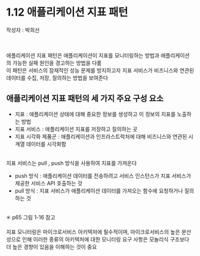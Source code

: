 # 1.12 애플리케이션 지표 패턴

작성자 : 박희선
</br>
</br>
</br>

애플리케이션 지표 패턴은 애플리케이션이 지표를 모니터링하는 방법과 애플리케이션의 가능한 실패 원인을 경고하는 방법을 다룸 </br>
이 패턴은 서비스의 잠재적인 성능 문제를 방지하고자 지표 서비스가 비즈니스와 연관된 데이터를 수집, 저장, 질의하는 방법을 보여준다 </br>

## 애플리케이션 지표 패턴의 세 가지 주요 구성 요소

- 지표 : 애플리케이션 상태에 대해 중요한 정보를 생성하고 이 정보의 지표를 노출하는 방법
- 지표 서비스 : 애플리케이션 지표를 저장하고 질의하는 곳
- 지표 시각화 제품군 : 애플리케이션과 인프라스트럭처에 대해 비즈니스와 연관된 시계열 데이터를 시각화함 </br></br>

지표 서비스는 pull , push 방식을 사용하여 지표를 가져온다 </br>

- push 방식 : 애플리케이션 데이터를 전송하려고 서비스 인스턴스가 지표 서비스가 제공한 서비스 API 호출하는 것
- pull 방식 : 지표 서비스가 애플리케이션 데이터를 가져오는 함수에 요청하거나 질의하는 것 </br></br>

✳️ p65 그림 1-16 참고

지표 모니터링은 마이크로서비스 아키텍처에 필수적이며, 마이크로서비스의 높은 분산성으로 인해 이러한 종류의 아키텍처에 대한 모니터링 요구 사항은 모놀리식 구조보다 더 높은 경향이 있음을 이해하는 것이 중요
